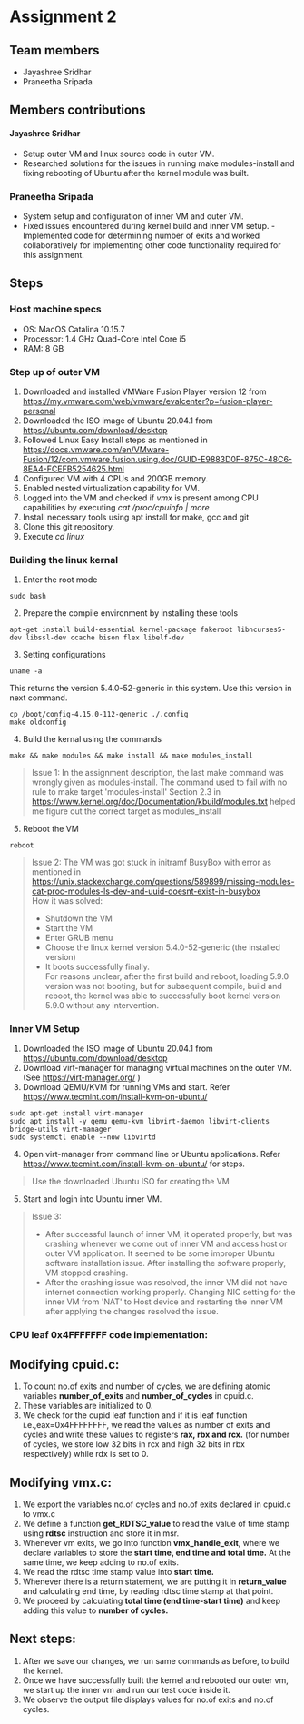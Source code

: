 # Assignment 2

## Team members
- Jayashree Sridhar
- Praneetha Sripada

## Members contributions
#### Jayashree Sridhar
- Setup outer VM and linux source code in outer VM.
- Researched solutions for the issues in running make modules-install and fixing rebooting of Ubuntu after the kernel module was built.

### Praneetha Sripada
- System setup and configuration of inner VM and outer VM.
- Fixed issues encountered during kernel build and inner VM setup.
-Implemented code for determining number of exits and worked collaboratively for implementing other code functionality required for this assignment. 



## Steps
### Host machine specs
- OS: MacOS Catalina 10.15.7
- Processor: 1.4 GHz Quad-Core Intel Core i5
- RAM: 8 GB

### Step up of outer VM
1. Downloaded and installed VMWare Fusion Player version 12 from https://my.vmware.com/web/vmware/evalcenter?p=fusion-player-personal 
2. Downloaded the ISO image of Ubuntu 20.04.1 from https://ubuntu.com/download/desktop
3. Followed Linux Easy Install steps as mentioned in https://docs.vmware.com/en/VMware-Fusion/12/com.vmware.fusion.using.doc/GUID-E9883D0F-875C-48C6-8EA4-FCEFB5254625.html
4. Configured VM with 4 CPUs and 200GB memory.
5. Enabled nested virtualization capability for VM.
6. Logged into the VM and checked if *vmx* is present among CPU capabilities by executing *cat /proc/cpuinfo | more*
7. Install necessary tools using apt install for make, gcc and git
8. Clone this git repository.
9. Execute *cd linux*

### Building the linux kernal
1. Enter the root mode 
```
sudo bash
```
2. Prepare the compile environment by installing these tools
```
apt-get install build-essential kernel-package fakeroot libncurses5-dev libssl-dev ccache bison flex libelf-dev
```
3. Setting configurations
```
uname -a
```
This returns the version 5.4.0-52-generic in this system. Use this version in next command.
```
cp /boot/config-4.15.0-112-generic ./.config
make oldconfig
```
4. Build the kernal using the commands
```
make && make modules && make install && make modules_install
```
> Issue 1:
> In the assignment description, the last make command was wrongly given as modules-install.
> The command used to fail with no rule to make target 'modules-install'
> Section 2.3 in https://www.kernel.org/doc/Documentation/kbuild/modules.txt helped me figure out the correct target as modules_install

5. Reboot the VM 
```
reboot
```
> Issue 2: 
> The VM was got stuck in initramf BusyBox with error as mentioned in https://unix.stackexchange.com/questions/589899/missing-modules-cat-proc-modules-ls-dev-and-uuid-doesnt-exist-in-busybox  
> How it was solved:
> - Shutdown the VM
> - Start the VM
> - Enter GRUB menu
> - Choose the linux kernel version 5.4.0-52-generic (the installed version)
> - It boots successfully finally.    
> For reasons unclear, after the first build and reboot, loading 5.9.0 version was not booting, but for subsequent compile, build and reboot, the kernel was able to successfully boot kernel version 5.9.0 without any intervention.


### Inner VM Setup
1. Downloaded the ISO image of Ubuntu 20.04.1 from https://ubuntu.com/download/desktop
2. Download virt-manager for managing virtual machines on the outer VM. (See https://virt-manager.org/ )
3. Download QEMU/KVM for running VMs and start. Refer https://www.tecmint.com/install-kvm-on-ubuntu/
```
sudo apt-get install virt-manager
sudo apt install -y qemu qemu-kvm libvirt-daemon libvirt-clients bridge-utils virt-manager
sudo systemctl enable --now libvirtd
```
4. Open virt-manager from command line or Ubuntu applications. Refer https://www.tecmint.com/install-kvm-on-ubuntu/ for steps.
> Use the downloaded Ubuntu ISO for creating the VM
5. Start and login into Ubuntu inner VM.
> Issue 3:
> - After successful launch of inner VM, it operated properly, but was crashing whenever we come out of inner VM and access host or outer VM application. It seemed to be some improper Ubuntu software installation issue. After installing the software properly, VM stopped crashing.
> - After the crashing issue was resolved, the inner VM did not have internet connection working properly. Changing NIC setting for the inner VM from 'NAT' to Host device and restarting the inner VM after applying the changes resolved the issue. 


### CPU leaf 0x4FFFFFFF code implementation:

## Modifying cpuid.c:
1. To count no.of exits and number of cycles, we are defining atomic variables **number_of_exits** and **number_of_cycles** in cpuid.c.
2. These variables are initialized to 0.
3. We check for the cupid leaf function and if it is leaf function i.e.,eax=0x4FFFFFFFF, we read the values as number of exits and cycles and write these values to registers **rax, rbx and rcx.** (for number of cycles, we store low 32 bits in rcx and high 32 bits in rbx respectively) while rdx is set to 0.

## Modifying vmx.c:
1. We export the variables no.of cycles and no.of exits declared in cpuid.c to vmx.c
2. We define a function **get_RDTSC_value** to read the value of time stamp using **rdtsc** instruction and store it in msr.
3. Whenever vm exits, we go into function **vmx_handle_exit**, where we declare variables to store the **start time, end time and total time.** At the same time,    we keep adding to no.of exits.
4. We read the rdtsc time stamp value into **start time.**
5. Whenever there is a return statement, we are putting it in **return_value** and calculating end time, by reading rdtsc time stamp at that point.
6. We proceed by calculating **total time (end time-start time)** and keep adding this value to **number of cycles.**


## Next steps:
1. After we save our changes, we run same commands as before, to build the kernel.
2. Once we have successfully built the kernel and rebooted our outer vm, we start up the inner vm and run our test code inside it.
3. We observe the output file displays values for no.of exits and no.of cycles.





